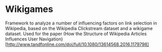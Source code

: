 # Wikigames

Framework to analyze a number of influencing factors on link selection in Wikipedia, based on the Wikipedia Clickstream dataset and a wikigame dataset.
Used for the paper (How the Structure of Wikipedia Articles Influences User Navigation)[http://www.tandfonline.com/doi/full/10.1080/13614568.2016.1179798]
